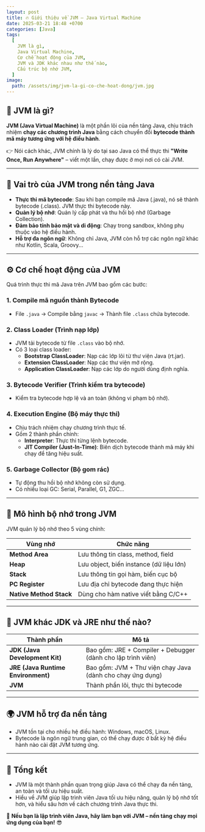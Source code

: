```yaml
---
layout: post
title: 🔥 Giới thiệu về JVM – Java Virtual Machine
date: 2025-03-21 18:48 +0700
categories: [Java]
tags:
  [
    JVM là gì,
    Java Virtual Machine,
    Cơ chế hoạt động của JVM,
    JVM và JDK khác nhau như thế nào,
    Cấu trúc bộ nhớ JVM,
  ]
image:
  path: /assets/img/jvm-la-gi-co-che-hoat-dong/jvm.jpg
---
```


## 🎯 JVM là gì?
**JVM (Java Virtual Machine)** là một phần lõi của nền tảng Java, chịu trách nhiệm **chạy các chương trình Java** bằng cách chuyển đổi **bytecode thành mã máy tương ứng với hệ điều hành**.

👉 Nói cách khác, JVM chính là lý do tại sao Java có thể thực thi **"Write Once, Run Anywhere"** – viết một lần, chạy được ở mọi nơi có cài JVM.

---

## 🧠 Vai trò của JVM trong nền tảng Java
- **Thực thi mã bytecode**: Sau khi bạn compile mã Java (.java), nó sẽ thành bytecode (.class). JVM thực thi bytecode này.
- **Quản lý bộ nhớ**: Quản lý cấp phát và thu hồi bộ nhớ (Garbage Collection).
- **Đảm bảo tính bảo mật và di động**: Chạy trong sandbox, không phụ thuộc vào hệ điều hành.
- **Hỗ trợ đa ngôn ngữ**: Không chỉ Java, JVM còn hỗ trợ các ngôn ngữ khác như Kotlin, Scala, Groovy...

---

## ⚙️ Cơ chế hoạt động của JVM
Quá trình thực thi mã Java trên JVM bao gồm các bước:

### 1. **Compile mã nguồn thành Bytecode**
- File `.java` → Compile bằng `javac` → Thành file `.class` chứa bytecode.

### 2. **Class Loader (Trình nạp lớp)**
- JVM tải bytecode từ file `.class` vào bộ nhớ.
- Có 3 loại class loader:
  - **Bootstrap ClassLoader**: Nạp các lớp lõi từ thư viện Java (rt.jar).
  - **Extension ClassLoader**: Nạp các thư viện mở rộng.
  - **Application ClassLoader**: Nạp các lớp do người dùng định nghĩa.

### 3. **Bytecode Verifier (Trình kiểm tra bytecode)**
- Kiểm tra bytecode hợp lệ và an toàn (không vi phạm bộ nhớ).

### 4. **Execution Engine (Bộ máy thực thi)**
- Chịu trách nhiệm chạy chương trình thực tế.
- Gồm 2 thành phần chính:
  - **Interpreter**: Thực thi từng lệnh bytecode.
  - **JIT Compiler (Just-In-Time)**: Biên dịch bytecode thành mã máy khi chạy để tăng hiệu suất.

### 5. **Garbage Collector (Bộ gom rác)**
- Tự động thu hồi bộ nhớ không còn sử dụng.
- Có nhiều loại GC: Serial, Parallel, G1, ZGC...

---

## 🧪 Mô hình bộ nhớ trong JVM
JVM quản lý bộ nhớ theo 5 vùng chính:

| **Vùng nhớ**        | **Chức năng** |
|---------------------|----------------|
| **Method Area**     | Lưu thông tin class, method, field |
| **Heap**            | Lưu object, biến instance (dữ liệu lớn) |
| **Stack**           | Lưu thông tin gọi hàm, biến cục bộ |
| **PC Register**     | Lưu địa chỉ bytecode đang thực hiện |
| **Native Method Stack** | Dùng cho hàm native viết bằng C/C++ |

---

## 📌 JVM khác JDK và JRE như thế nào?
| Thành phần | Mô tả |
|------------|------|
| **JDK (Java Development Kit)** | Bao gồm: JRE + Compiler + Debugger (dành cho lập trình viên) |
| **JRE (Java Runtime Environment)** | Bao gồm: JVM + Thư viện chạy Java (dành cho chạy ứng dụng) |
| **JVM** | Thành phần lõi, thực thi bytecode |

---

## 🌍 JVM hỗ trợ đa nền tảng
- JVM tồn tại cho nhiều hệ điều hành: Windows, macOS, Linux.
- Bytecode là ngôn ngữ trung gian, có thể chạy được ở bất kỳ hệ điều hành nào cài đặt JVM tương ứng.

---

## 🧠 Tổng kết
- JVM là một thành phần quan trọng giúp Java có thể chạy đa nền tảng, an toàn và tối ưu hiệu suất.
- Hiểu về JVM giúp lập trình viên Java tối ưu hiệu năng, quản lý bộ nhớ tốt hơn, và hiểu sâu hơn về cách chương trình Java thực thi.

🚀 **Nếu bạn là lập trình viên Java, hãy làm bạn với JVM – nền tảng chạy mọi ứng dụng của bạn!** 😎